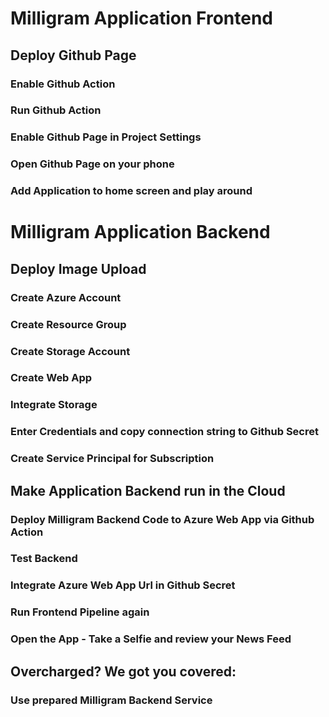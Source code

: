 # Milligram Application Frontend

## Deploy Github Page

### Enable Github Action

### Run Github Action

### Enable Github Page in Project Settings

### Open Github Page on your phone

### Add Application to home screen and play around

# Milligram Application Backend

## Deploy Image Upload

### Create Azure Account

### Create Resource Group

### Create Storage Account

### Create Web App

### Integrate Storage

### Enter Credentials and copy connection string to Github Secret

### Create Service Principal for Subscription

## Make Application Backend run in the Cloud

### Deploy Milligram Backend Code to Azure Web App via Github Action

### Test Backend

### Integrate Azure Web App Url in Github Secret

### Run Frontend Pipeline again

### Open the App - Take a Selfie and review your News Feed

## Overcharged? We got you covered:

### Use prepared Milligram Backend Service
